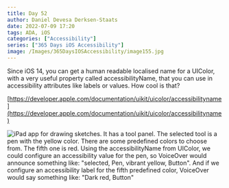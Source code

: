 ```yaml
---
title: Day 52
author: Daniel Devesa Derksen-Staats
date: 2022-07-09 17:20
tags: ADA, iOS
categories: ["Accessibility"]
series: ["365 Days iOS Accessibility"]
image: /Images/365DaysIOSAccessibility/image155.jpg
---
```


Since iOS 14, you can get a human readable localised name for a UIColor, with a very useful property called accessibilityName, that you can use in accessibility attributes like labels or values. How cool is that? 

[https://developer.apple.com/documentation/uikit/uicolor/accessibilityname](https://developer.apple.com/documentation/uikit/uicolor/accessibilityname)

![iPad app for drawing sketches. It has a tool panel. The selected tool is a pen with the yellow color. There are some predefined colors to choose from. The fifth one is red. Using the accessibilityName from UIColor, we could configure an accessibility value for the pen, so VoiceOver would announce something like: "selected, Pen, vibrant yellow, Button". And if we configure an accessibility label for the fifth predefined color, VoiceOver would say something like: "Dark red, Button"](/Images/365DaysIOSAccessibility/image155.jpg)

